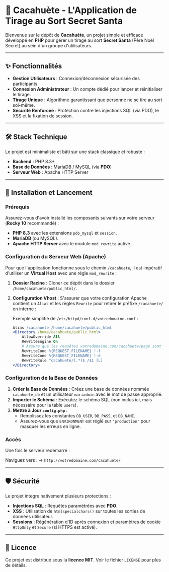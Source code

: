 # 🥜 Cacahuète - L'Application de Tirage au Sort Secret Santa

Bienvenue sur le dépôt de **Cacahuète**, un projet simple et efficace développé en **PHP** pour gérer un tirage au sort **Secret Santa** (Père Noël Secret) au sein d'un groupe d'utilisateurs.

-----

## ✨ Fonctionnalités

  * **Gestion Utilisateurs** : Connexion/déconnexion sécurisée des participants.
  * **Connexion Administrateur** : Un compte dédié pour lancer et réinitialiser le tirage.
  * **Tirage Unique** : Algorithme garantissant que personne ne se tire au sort soi-même.
  * **Sécurité Renforcée** : Protection contre les injections SQL (via PDO), le XSS et la fixation de session.

-----

## 🛠️ Stack Technique

Le projet est minimaliste et bâti sur une stack classique et robuste :

  * **Backend** : PHP 8.3+
  * **Base de Données** : MariaDB / MySQL (via **PDO**)
  * **Serveur Web** : Apache HTTP Server

-----

## 🚀 Installation et Lancement

### Prérequis

Assurez-vous d'avoir installé les composants suivants sur votre serveur (**Rocky 10** recommandé) :

  * **PHP 8.3** avec les extensions `pdo_mysql` et `session`.
  * **MariaDB** (ou MySQL).
  * **Apache HTTP Server** avec le module `mod_rewrite` activé.

### Configuration du Serveur Web (Apache)

Pour que l'application fonctionne sous le chemin `/cacahuete`, il est impératif d'utiliser un **Virtual Host** avec une règle `mod_rewrite` :

1.  **Dossier Racine** : Cloner ce dépôt dans le dossier `/home/cacahuete/public_html/`.

2.  **Configuration Vhost** : S'assurer que votre configuration Apache contient un `Alias` et les règles `Rewrite` pour retirer le préfixe `/cacahuete/` en interne :

    Exemple simplifié de `/etc/httpd/conf.d/votredomaine.conf` :

    ```apache
    Alias /cacahuete /home/cacahuete/public_html
    <Directory /home/cacahuete/public_html>
        AllowOverride All
        RewriteEngine On
        # Assure que les requêtes votredomaine.com/cacahuete/page sont traitées comme /page
        RewriteCond %{REQUEST_FILENAME} !-f
        RewriteCond %{REQUEST_FILENAME} !-d
        RewriteRule ^cacahuete/(.*)$ /$1 [L]
    </Directory>
    ```

### Configuration de la Base de Données

1.  **Créer la Base de Données** : Créez une base de données nommée `cacahuete_db` et un utilisateur `mariadmin` avec le mot de passe approprié.
2.  **Importer le Schéma** : Exécutez le schéma SQL (non inclus ici, mais nécessaire pour la table `users`).
3.  **Mettre à Jour `config.php`** :
      * Remplissez les constantes `DB_USER`, `DB_PASS`, et `DB_NAME`.
      * Assurez-vous que `ENVIRONMENT` est réglé sur `'production'` pour masquer les erreurs en ligne.

### Accès

Une fois le serveur redémarré :

Naviguez vers : $\rightarrow$ `http://votredomaine.com/cacahuete/`

-----

## 🛡️ Sécurité

Le projet intègre nativement plusieurs protections :

  * **Injections SQL** : Requêtes paramétrées avec **PDO**.
  * **XSS** : Utilisation de `htmlspecialchars()` sur toutes les sorties de données utilisateur.
  * **Sessions** : Régénération d'ID après connexion et paramètres de cookie `HttpOnly` et `Secure` (si HTTPS est activé).

-----

## 📝 Licence

Ce projet est distribué sous la **licence MIT**. Voir le fichier `LICENSE` pour plus de détails.
